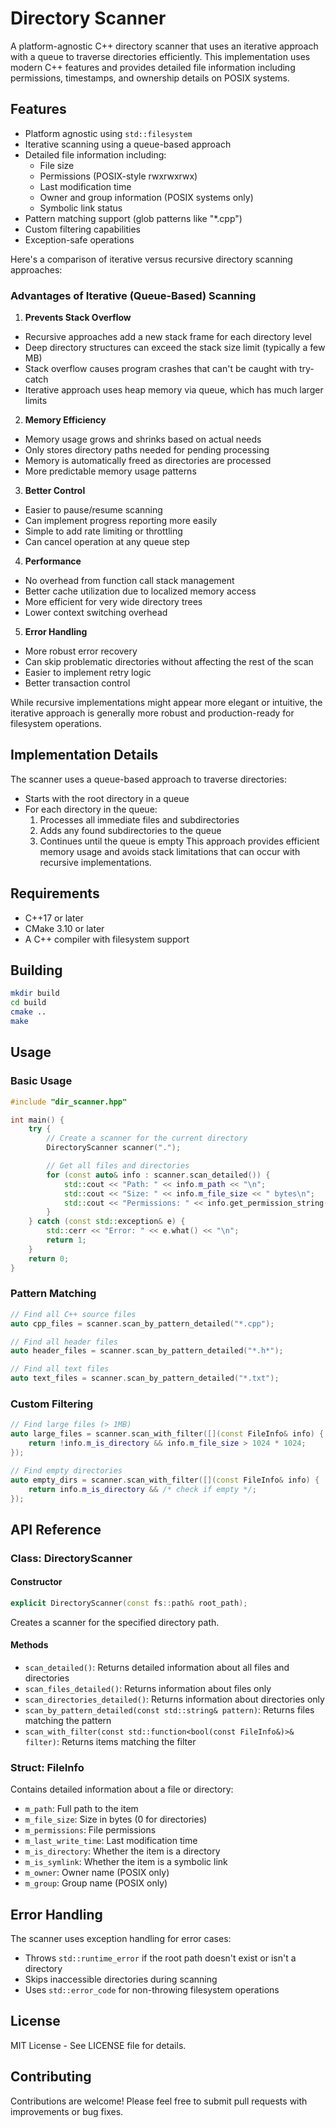 # Directory Scanner

A platform-agnostic C++ directory scanner that uses an iterative approach with a queue to traverse directories efficiently. This implementation uses modern C++ features and provides detailed file information including permissions, timestamps, and ownership details on POSIX systems.

## Features

- Platform agnostic using `std::filesystem`
- Iterative scanning using a queue-based approach
- Detailed file information including:
    - File size
    - Permissions (POSIX-style rwxrwxrwx)
    - Last modification time
    - Owner and group information (POSIX systems only)
    - Symbolic link status
- Pattern matching support (glob patterns like "*.cpp")
- Custom filtering capabilities
- Exception-safe operations

Here's a comparison of iterative versus recursive directory scanning approaches:

### Advantages of Iterative (Queue-Based) Scanning

1. **Prevents Stack Overflow**
  - Recursive approaches add a new stack frame for each directory level
  - Deep directory structures can exceed the stack size limit (typically a few MB)
  - Stack overflow causes program crashes that can't be caught with try-catch
  - Iterative approach uses heap memory via queue, which has much larger limits

2. **Memory Efficiency**
  - Memory usage grows and shrinks based on actual needs
  - Only stores directory paths needed for pending processing
  - Memory is automatically freed as directories are processed
  - More predictable memory usage patterns

3. **Better Control**
  - Easier to pause/resume scanning
  - Can implement progress reporting more easily
  - Simple to add rate limiting or throttling
  - Can cancel operation at any queue step

4. **Performance**
  - No overhead from function call stack management
  - Better cache utilization due to localized memory access
  - More efficient for very wide directory trees
  - Lower context switching overhead

5. **Error Handling**
  - More robust error recovery
  - Can skip problematic directories without affecting the rest of the scan
  - Easier to implement retry logic
  - Better transaction control

While recursive implementations might appear more elegant or intuitive, the iterative approach is generally more robust and production-ready for filesystem operations.

## Implementation Details

The scanner uses a queue-based approach to traverse directories:
- Starts with the root directory in a queue
- For each directory in the queue:
    1. Processes all immediate files and subdirectories
    2. Adds any found subdirectories to the queue
    3. Continues until the queue is empty
       This approach provides efficient memory usage and avoids stack limitations that can occur with recursive implementations.

## Requirements

- C++17 or later
- CMake 3.10 or later
- A C++ compiler with filesystem support

## Building

```bash
mkdir build
cd build
cmake ..
make
```

## Usage

### Basic Usage

```cpp
#include "dir_scanner.hpp"

int main() {
    try {
        // Create a scanner for the current directory
        DirectoryScanner scanner(".");

        // Get all files and directories
        for (const auto& info : scanner.scan_detailed()) {
            std::cout << "Path: " << info.m_path << "\n";
            std::cout << "Size: " << info.m_file_size << " bytes\n";
            std::cout << "Permissions: " << info.get_permission_string() << "\n";
        }
    } catch (const std::exception& e) {
        std::cerr << "Error: " << e.what() << "\n";
        return 1;
    }
    return 0;
}
```

### Pattern Matching

```cpp
// Find all C++ source files
auto cpp_files = scanner.scan_by_pattern_detailed("*.cpp");

// Find all header files
auto header_files = scanner.scan_by_pattern_detailed("*.h*");

// Find all text files
auto text_files = scanner.scan_by_pattern_detailed("*.txt");
```

### Custom Filtering

```cpp
// Find large files (> 1MB)
auto large_files = scanner.scan_with_filter([](const FileInfo& info) {
    return !info.m_is_directory && info.m_file_size > 1024 * 1024;
});

// Find empty directories
auto empty_dirs = scanner.scan_with_filter([](const FileInfo& info) {
    return info.m_is_directory && /* check if empty */;
});
```

## API Reference

### Class: DirectoryScanner

#### Constructor
```cpp
explicit DirectoryScanner(const fs::path& root_path);
```
Creates a scanner for the specified directory path.

#### Methods
- `scan_detailed()`: Returns detailed information about all files and directories
- `scan_files_detailed()`: Returns information about files only
- `scan_directories_detailed()`: Returns information about directories only
- `scan_by_pattern_detailed(const std::string& pattern)`: Returns files matching the pattern
- `scan_with_filter(const std::function<bool(const FileInfo&)>& filter)`: Returns items matching the filter

### Struct: FileInfo

Contains detailed information about a file or directory:

- `m_path`: Full path to the item
- `m_file_size`: Size in bytes (0 for directories)
- `m_permissions`: File permissions
- `m_last_write_time`: Last modification time
- `m_is_directory`: Whether the item is a directory
- `m_is_symlink`: Whether the item is a symbolic link
- `m_owner`: Owner name (POSIX only)
- `m_group`: Group name (POSIX only)

## Error Handling

The scanner uses exception handling for error cases:
- Throws `std::runtime_error` if the root path doesn't exist or isn't a directory
- Skips inaccessible directories during scanning
- Uses `std::error_code` for non-throwing filesystem operations

## License

MIT License - See LICENSE file for details.

## Contributing

Contributions are welcome! Please feel free to submit pull requests with improvements or bug fixes.

